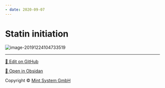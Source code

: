 ```yaml
---
- date: 2020-09-07
---
```


# Statin initiation

<!-- statin initiation therapy when -->

![image-20191224104733519](https://photos.thisispiggy.com/file/wikiFiles/image-20191224104733519.png)


<hr>

[📝 Edit on GitHub](https://github.com/Mint-System/Knowledge/blob/master/Statin%20initiation.md)

[📂 Open in Obsidan](obsidian://open?vault=Knowledge%20Mint%20System&file=Statin%20initiation.md ':target=_self')

<footer>Copyright © <a href="https://www.mint-system.ch/">Mint System GmbH</a></footer>